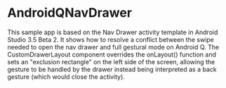 # AndroidQNavDrawer

This sample app is based on the Nav Drawer activity template in Android Studio 3.5 Beta 2. It shows how to resolve a conflict between the swipe needed to open the nav drawer and full gestural mode on Android Q. The CustomDrawerLayout component overrides the onLayout() function and sets an "exclusion rectangle" on the left side of the screen, allowing the gesture to be handled by the drawer instead being interpreted as a back gesture (which would close the activity).

